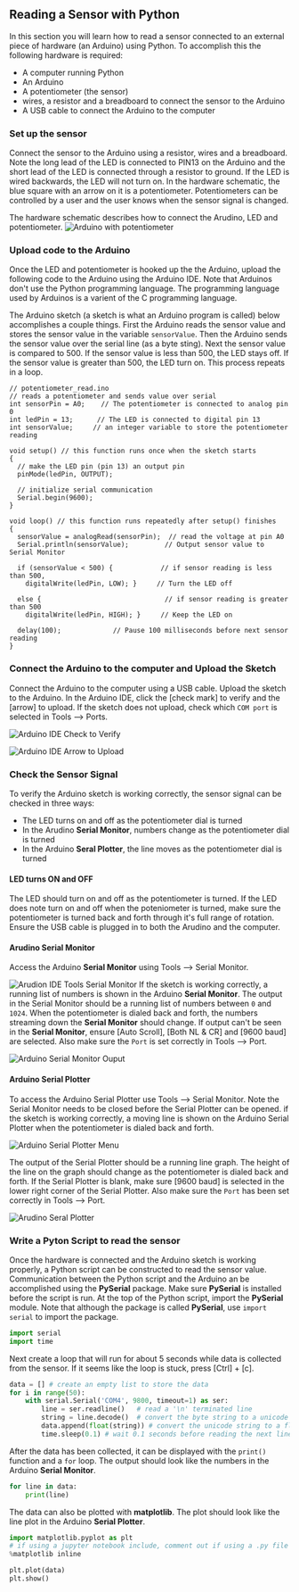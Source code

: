 
## Reading a Sensor with Python
In this section you will learn how to read a sensor connected to an external piece of hardware (an Arduino) using Python. To accomplish this the following hardware is required:

 * A computer running Python
 * An Arduino
 * A potentiometer (the sensor)
 * wires, a resistor and a breadboard to connect the sensor to the Arduino
 * A USB cable to connect the Arduino to the computer
### Set up the sensor
Connect the sensor to the Arduino using a resistor, wires and a breadboard. Note the long lead of the LED is connected to PIN13 on the Arduino and the short lead of the LED is connected through a resistor to ground. If the LED is wired backwards, the LED will not turn on. In the hardware schematic, the blue square with an arrow on it is a potentiometer. Potentiometers can be controlled by a user and the user knows when the sensor signal is changed.

The hardware schematic describes how to connect the Arudino, LED and potentiometer.
![Arduino with potentiometer](images/redboard_pot_led_fritzing.png)
### Upload code to the Arduino
Once the LED and potentiometer is hooked up the the Arduino, upload the following code to the Arduino using the Arduino IDE. Note that Arduinos don't use the Python programming language. The programming language used by Arduinos is a varient of the C programming language.

The Arduino sketch (a sketch is what an Arduino program is called) below accomplishes a couple things. First the Arduino reads the sensor value and stores the sensor value in the variable ```sensorValue```. Then the Arduino sends the sensor value over the serial line (as a byte sting). Next the sensor value is compared to 500. If the sensor value is less than 500, the LED stays off. If the sensor value is greater than 500, the LED turn on. This process repeats in a loop.
```text
// potentiometer_read.ino
// reads a potentiometer and sends value over serial
int sensorPin = A0;    // The potentiometer is connected to analog pin 0                  
int ledPin = 13;      // The LED is connected to digital pin 13
int sensorValue;     // an integer variable to store the potentiometer reading

void setup() // this function runs once when the sketch starts
{
  // make the LED pin (pin 13) an output pin
  pinMode(ledPin, OUTPUT);

  // initialize serial communication
  Serial.begin(9600);
}

void loop() // this function runs repeatedly after setup() finishes
{
  sensorValue = analogRead(sensorPin);  // read the voltage at pin A0   
  Serial.println(sensorValue);         // Output sensor value to Serial Monitor
  
  if (sensorValue < 500) {            // if sensor reading is less than 500,
    digitalWrite(ledPin, LOW); }     // Turn the LED off
  
  else {                               // if sensor reading is greater than 500
    digitalWrite(ledPin, HIGH); }     // Keep the LED on
  
  delay(100);             // Pause 100 milliseconds before next sensor reading
}
```
### Connect the Arduino to the computer and Upload the Sketch
Connect the Arduino to the computer using a USB cable. Upload the sketch to the Arduino. In the Arduino IDE, click the [check mark] to verify and the [arrow] to upload. If the sketch does not upload, check which ```COM port``` is selected in Tools --> Ports.

![Arduino IDE Check to Verify](images/Check_to_Verify.png)

![Arduino IDE Arrow to Upload](images/Arrow_to_Upload.png)
### Check the Sensor Signal
To verify the Arduino sketch is working correctly, the sensor signal can be checked in three ways:

 * The LED turns on and off as the potentiometer dial is turned
 * In the Arudino **Serial Monitor**, numbers change as the potentiometer dial is turned
 * In the Arduino **Seral Plotter**, the line moves as the potentiometer dial is turned
#### LED turns ON and OFF

The LED should turn on and off as the potentiometer is turned. If the LED does note turn on and off when the poteniometer is turned, make sure the potentiometer is turned back and forth through it's full range of rotation. Ensure the USB cable is plugged in to both the Arudino and the computer.
#### Arudino Serial Monitor

Access the Arduino **Serial Monitor** using Tools --> Serial Monitor. 

![Arudion IDE Tools Serial Monitor](images/Tools_SerialMonitor.png)
If the sketch is working correctly, a running list of numbers is shown in the Arduino **Serial Monitor**. The output in the Serial Monitor should be a running list of numbers between ```0``` and ```1024```. When the potentiometer is dialed back and forth, the numbers streaming down the **Serial Monitor** should change. If output can't be seen in the **Serial Monitor**, ensure [Auto Scroll], [Both NL & CR] and [9600 baud] are selected. Also make sure the ```Port``` is set correctly in Tools --> Port. 

![Arduino Serial Monitor Ouput](images/serial_monitor_output.png)
#### Arduino Serial Plotter

To access the Arduino Serial Plotter use Tools --> Serial Monitor. Note the Serial Monitor needs to be closed before the Serial Plotter can be opened. if the sketch is working correctly, a moving line is shown on the Arduino Serial Plotter when the potentiometer is dialed back and forth. 

![Arduino Serial Plotter Menu](images/Tools_SerialPlotter.png)

The output of the Serial Plotter should be a running line graph. The height of the line on the graph should change as the potentiometer is dialed back and forth. If the Serial Plotter is blank, make sure [9600 baud] is selected in the lower right corner of the Serial Plotter. Also make sure the ```Port``` has been set correctly in Tools --> Port.

![Arudino Seral Plotter](images/serial_plotter_output.png)

### Write a Pyton Script to read the sensor
Once the hardware is connected and the Arduino sketch is working properly, a Python script can be constructed to read the sensor value. Communication between the Python script and the Arduino an be accomplished using the **PySerial** package. Make sure **PySerial** is installed before the script is run. At the top of the Python script, import the **PySerial** module. Note that although the package is called **PySerial**, use ```import serial``` to import the package.
```python
import serial
import time
```
Next create a loop that will run for about 5 seconds while data is collected from the sensor. If it seems like the loop is stuck, press [Ctrl] + [c].
```python
data = [] # create an empty list to store the data
for i in range(50):
    with serial.Serial('COM4', 9800, timeout=1) as ser:
        line = ser.readline()   # read a '\n' terminated line
        string = line.decode()  # convert the byte string to a unicode string
        data.append(float(string)) # convert the unicode string to a float and add to the data list
        time.sleep(0.1) # wait 0.1 seconds before reading the next line
```      
After the data has been collected, it can be displayed with the ```print()``` function and a ```for``` loop. The output should look like the numbers in the Arduino **Serial Monitor**.
```python
for line in data:
    print(line)
```
The data can also be plotted with **matplotlib**. The plot should look like the line plot in the Arduino **Serial Plotter**.
```python
import matplotlib.pyplot as plt
# if using a jupyter notebook include, comment out if using a .py file
%matplotlib inline

plt.plot(data)
plt.show()
```
 

